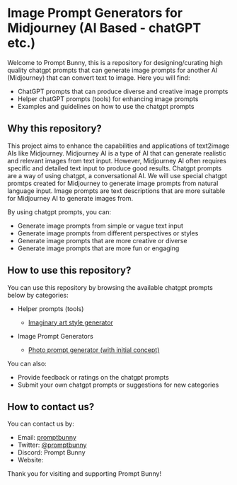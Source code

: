 # Image Prompt Generators for Midjourney (AI Based - chatGPT etc.)

Welcome to Prompt Bunny, this is a repository for designing/curating high quality chatgpt prompts that can generate image prompts for another AI (Midjourney) that can convert text to image. 
Here you will find:

- ChatGPT prompts that can produce diverse and creative image prompts
- Helper chatGPT prompts (tools) for enhancing image prompts
- Examples and guidelines on how to use the chatgpt prompts

## Why this repository?

This project aims to enhance the capabilities and applications of text2image AIs like Midjourney. 
Midjourney AI is a type of AI that can generate realistic and relevant images from text input. 
However, Midjourney AI often requires specific and detailed text input to produce good results.
Chatgpt prompts are a way of using chatgpt, a conversational AI. 
We will use special chatgpt promtps created for Midjourney to generate image prompts from natural language input. 
Image prompts are text descriptions that are more suitable for Midjourney AI to generate images from. 

By using chatgpt prompts, you can:

- Generate image prompts from simple or vague text input
- Generate image prompts from different perspectives or styles
- Generate image prompts that are more creative or diverse
- Generate image prompts that are more fun or engaging

## How to use this repository?

You can use this repository by browsing the available chatgpt prompts below by categories:

- Helper prompts (tools)
  - [Imaginary art style generator](https://github.com/Vangetsu/PromptBunny/blob/main/Imaginary%20Art%20Style%20Creator)

- Image Prompt Generators
  - [Photo prompt generator (with initial concept)](https://github.com/Vangetsu/PromptBunny/blob/main/Photo%20Prompt%20Generator%20(with%20initial%20concept))

You can also:

- Provide feedback or ratings on the chatgpt prompts
- Submit your own chatgpt prompts or suggestions for new categories


## How to contact us?

You can contact us by:

- Email: [promptbunny](mailto:)
- Twitter: [@promptbunny]()
- Discord: Prompt Bunny
- Website: []()

Thank you for visiting and supporting Prompt Bunny!
